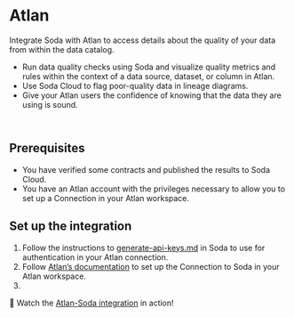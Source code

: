 # Atlan

Integrate Soda with Atlan to access details about the quality of your data from within the data catalog.

* Run data quality checks using Soda and visualize quality metrics and rules within the context of a data source, dataset, or column in Atlan.
* Use Soda Cloud to flag poor-quality data in lineage diagrams.
* Give your Atlan users the confidence of knowing that the data they are using is sound.

<figure><img src="../.gitbook/assets/image (4).avif" alt=""><figcaption></figcaption></figure>

<figure><img src="../.gitbook/assets/image-1 (2).avif" alt=""><figcaption></figcaption></figure>

## Prerequisites <a href="#prerequisites" id="prerequisites"></a>

* You have verified some contracts and published the results to Soda Cloud.
* You have an Atlan account with the privileges necessary to allow you to set up a Connection in your Atlan workspace.

## Set up the integration <a href="#set-up-the-integration" id="set-up-the-integration"></a>

1. Follow the instructions to [generate-api-keys.md](../reference/generate-api-keys.md "mention") in Soda to use for authentication in your Atlan connection.
2. Follow [Atlan’s documentation](https://ask.atlan.com/hc/en-us/articles/7524581020175-How-to-crawl-Soda#select-the-source-0-0) to set up the Connection to Soda in your Atlan workspace.
3.

🎥 Watch the [Atlan-Soda integration](https://www.soda.io/resources/achieving-trusted-data-atlan-soda-integration-showcase) in action!
